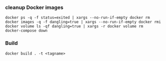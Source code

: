 ### cleanup Docker images
```
docker ps -q -f status=exited | xargs --no-run-if-empty docker rm
docker images -q -f dangling=true | xargs --no-run-if-empty docker rmi
docker volume ls -qf dangling=true | xargs -r docker volume rm
docker-compose down
```
### Build
```
docker build . -t <tagname>
```
